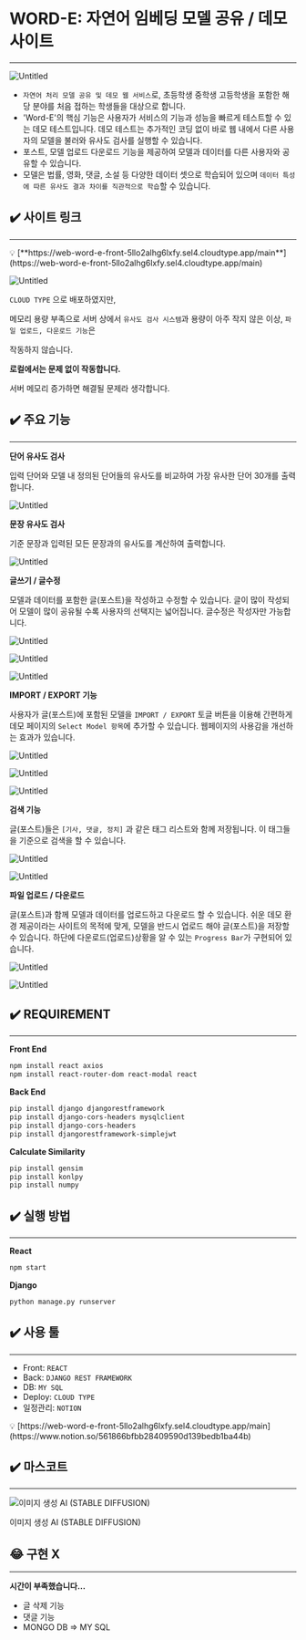 # WORD-E: 자연어 임베딩 모델 공유 / 데모 사이트

---

![Untitled](README_imgs/Untitled.png)

- `자연어 처리 모델 공유 및 데모 웹 서비스`로, 초등학생 중학생 고등학생을 포함한 해당 분야를 처음 접하는 학생들을 대상으로 합니다.
- 'Word-E'의 핵심 기능은 사용자가 서비스의 기능과 성능을 빠르게 테스트할 수 있는 데모 테스트입니다. 데모 테스트는 추가적인 코딩 없이 바로 웹 내에서 다른 사용자의 모델을 불러와 유사도 검사를 실행할 수 있습니다.
- 포스트, 모델 업로드 다운로드 기능을 제공하여 모델과 데이터를 다른 사용자와 공유할 수 있습니다.
- 모델은 법률, 영화, 댓글, 소설 등 다양한 데이터 셋으로 학습되어 있으며 `데이터 특성에 따른 유사도 결과 차이를 직관적으로 학습`할 수 있습니다.

## ✔️ 사이트 링크

---

<aside>
💡 [**https://web-word-e-front-5llo2alhg6lxfy.sel4.cloudtype.app/main**](https://web-word-e-front-5llo2alhg6lxfy.sel4.cloudtype.app/main)

</aside>

![Untitled](README_imgs/Untitled%201.png)

`CLOUD TYPE` 으로 배포하였지만, 

메모리 용량 부족으로 서버 상에서 
`유사도 검사 시스템`과 
용량이 아주 작지 않은 이상, 
`파일 업로드, 다운로드 기능`은 

작동하지 않습니다.

**로컬에서는 문제 없이 작동합니다.** 

서버 메모리 증가하면 해결될 문제라 생각합니다.

## ✔️ 주요 기능

---

**단어 유사도 검사**

입력 단어와 모델 내 정의된 단어들의 유사도를 비교하여 가장 유사한 단어 30개를 출력합니다.

![Untitled](README_imgs/Untitled%202.png)

**문장 유사도 검사**

기준 문장과 입력된 모든 문장과의 유사도를 계산하여 출력합니다.

![Untitled](README_imgs/Untitled%203.png)

**글쓰기 / 글수정**

모델과 데이터를 포함한 글(포스트)을 작성하고 수정할 수 있습니다. 글이 많이 작성되어 모델이 많이 공유될 수록 사용자의 선택지는 넓어집니다. 글수정은 작성자만 가능합니다.

![Untitled](README_imgs/Untitled%204.png)

![Untitled](README_imgs/Untitled%205.png)

![Untitled](README_imgs/Untitled%206.png)

**IMPORT / EXPORT 기능**

사용자가 글(포스트)에 포함된 모델을 `IMPORT / EXPORT` 토글 버튼을 이용해 간편하게 데모 페이지의 `Select Model 항목`에 추가할 수 있습니다. 웹페이지의 사용감을 개선하는 효과가 있습니다.

![Untitled](README_imgs/Untitled%207.png)

![Untitled](README_imgs/Untitled%208.png)

![Untitled](README_imgs/Untitled%209.png)

**검색 기능**

글(포스트)들은 `[기사, 댓글, 정치]` 과 같은 태그 리스트와 함께 저장됩니다. 이 태그들을 기준으로 검색을 할 수 있습니다.

![Untitled](README_imgs/Untitled%2010.png)

![Untitled](README_imgs/Untitled%2011.png)

**파일 업로드 / 다운로드**

글(포스트)과 함께 모델과 데이터를 업로드하고 다운로드 할 수 있습니다. 쉬운 데모 환경 제공이라는 사이트의 목적에 맞게, 모델을 반드시 업로드 해야 글(포스트)을 저장할 수 있습니다. 하단에 다운로드(업로드)상황을 알 수 있는 `Progress Bar`가 구현되어 있습니다.

![Untitled](README_imgs/Untitled%2012.png)

![Untitled](README_imgs/Untitled%2013.png)

## ✔️ REQUIREMENT

---

**Front End**

```bash
npm install react axios
npm install react-router-dom react-modal react
```

**Back End**

```bash
pip install django djangorestframework
pip install django-cors-headers mysqlclient
pip install django-cors-headers
pip install djangorestframework-simplejwt
```

**Calculate Similarity**

```bash
pip install gensim
pip install konlpy
pip install numpy
```

## ✔️ 실행 방법

---

**React**

```bash
npm start
```

**Django**

```bash
python manage.py runserver
```

## ✔️ 사용 툴

---

- Front: `REACT`
- Back: `DJANGO REST FRAMEWORK`
- DB: `MY SQL`
- Deploy: `CLOUD TYPE`
- 일정관리: `NOTION`

<aside>
💡 [https://web-word-e-front-5llo2alhg6lxfy.sel4.cloudtype.app/main](https://www.notion.so/561866bfbb28409590d139bedb1ba44b)

</aside>

## ✔️ 마스코트

---

![이미지 생성 AI (STABLE DIFFUSION)](README_imgs/%25EC%259B%258C%25EB%2593%259C%25EC%259D%25B4%25EB%25A7%2588%25EC%258A%25A4%25EC%25BD%2594%25ED%258A%25B8.png)

이미지 생성 AI (STABLE DIFFUSION)

## 😂 구현 X

---

**시간이 부족했습니다…**

- 글 삭제 기능
- 댓글 기능
- MONGO DB ⇒ MY SQL